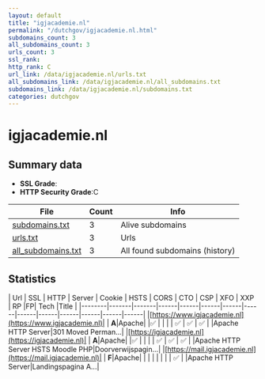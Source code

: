 ```yaml
---
layout: default
title: "igjacademie.nl"
permalink: "/dutchgov/igjacademie.nl.html"
subdomains_count: 3
all_subdomains_count: 3
urls_count: 3
ssl_rank: 
http_rank: C
url_link: /data/igjacademie.nl/urls.txt
all_subdomains_link: /data/igjacademie.nl/all_subdomains.txt
subdomains_link: /data/igjacademie.nl/subdomains.txt
categories: dutchgov
---
```



# igjacademie.nl
## Summary data


 - **SSL Grade**:
 - **HTTP Security Grade**:C


| File       | Count | Info |
|------------|-------|------|
|[subdomains.txt](/data/igjacademie.nl/subdomains.txt)|3|Alive subdomains|
|[urls.txt](/data/igjacademie.nl/urls.txt)|3|Urls|
|[all_subdomains.txt](/data/igjacademie.nl/all_subdomains.txt)|3|All found subdomains (history)|


## Statistics


| Url | SSL | HTTP | Server | Cookie | HSTS | CORS | CTO | CSP | XFO | XXP | RP |FP| Tech |Title |
|--------|-------|-------|------|------|------|------|------|------|------|------|------|------|------|
|[https://www.igjacademie.nl](https://www.igjacademie.nl)| | **A**|Apache| |:white_check_mark: | | | | :white_check_mark: | :white_check_mark: | :white_check_mark: | |Apache HTTP Server|301 Moved Perman...|
|[https://igjacademie.nl](https://igjacademie.nl)| | **A**|Apache| |:white_check_mark: | | | | :white_check_mark: | :white_check_mark: | :white_check_mark: | |Apache HTTP Server HSTS Moodle PHP|Doorverwijspagin...|
|[https://mail.igjacademie.nl](https://mail.igjacademie.nl)| | **F**|Apache| | | | | | | | :white_check_mark: | |Apache HTTP Server|Landingspagina A...|